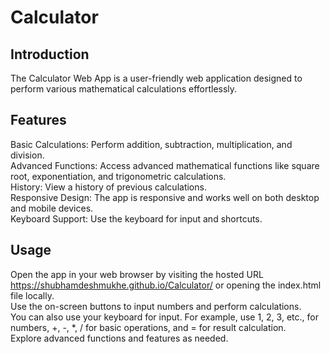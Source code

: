 # Calculator

## Introduction
The Calculator Web App is a user-friendly web application designed to perform various mathematical calculations effortlessly.

## Features
Basic Calculations: Perform addition, subtraction, multiplication, and division.    
Advanced Functions: Access advanced mathematical functions like square root, exponentiation, and trigonometric calculations.     
History: View a history of previous calculations.    
Responsive Design: The app is responsive and works well on both desktop and mobile devices.    
Keyboard Support: Use the keyboard for input and shortcuts.


## Usage
Open the app in your web browser by visiting the hosted URL https://shubhamdeshmukhe.github.io/Calculator/ or opening the index.html file locally.  
Use the on-screen buttons to input numbers and perform calculations.  
You can also use your keyboard for input. For example, use 1, 2, 3, etc., for numbers, +, -, *, / for basic operations, and = for result calculation.  
Explore advanced functions and features as needed.


